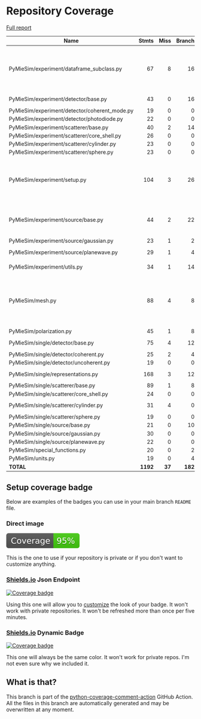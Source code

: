 # Repository Coverage

[Full report](https://htmlpreview.github.io/?https://github.com/MartinPdeS/PyMieSim/blob/python-coverage-comment-action-data/htmlcov/index.html)

| Name                                           |    Stmts |     Miss |   Branch |   BrPart |   Cover |   Missing |
|----------------------------------------------- | -------: | -------: | -------: | -------: | ------: | --------: |
| PyMieSim/experiment/dataframe\_subclass.py     |       67 |        8 |       16 |        3 |     87% |70->73, 83, 192, 202-206, 215-219 |
| PyMieSim/experiment/detector/base.py           |       43 |        0 |       16 |        1 |     98% |  125->128 |
| PyMieSim/experiment/detector/coherent\_mode.py |       19 |        0 |        0 |        0 |    100% |           |
| PyMieSim/experiment/detector/photodiode.py     |       22 |        0 |        0 |        0 |    100% |           |
| PyMieSim/experiment/scatterer/base.py          |       40 |        2 |       14 |        2 |     93% |    72, 87 |
| PyMieSim/experiment/scatterer/core\_shell.py   |       26 |        0 |        0 |        0 |    100% |           |
| PyMieSim/experiment/scatterer/cylinder.py      |       23 |        0 |        0 |        0 |    100% |           |
| PyMieSim/experiment/scatterer/sphere.py        |       23 |        0 |        0 |        0 |    100% |           |
| PyMieSim/experiment/setup.py                   |      104 |        3 |       26 |        4 |     95% |275-276, 331->334, 339->343, 348 |
| PyMieSim/experiment/source/base.py             |       44 |        2 |       22 |        5 |     89% |34->37, 47->50, 61, 63->exit, 78 |
| PyMieSim/experiment/source/gaussian.py         |       23 |        1 |        2 |        1 |     92% |        53 |
| PyMieSim/experiment/source/planewave.py        |       29 |        1 |        4 |        2 |     91% |38->41, 62 |
| PyMieSim/experiment/utils.py                   |       34 |        1 |       14 |        2 |     94% |52->56, 64 |
| PyMieSim/mesh.py                               |       88 |        4 |        8 |        2 |     94% |114, 126, 138, 150, 192->exit, 211->exit |
| PyMieSim/polarization.py                       |       45 |        1 |        8 |        0 |     98% |        87 |
| PyMieSim/single/detector/base.py               |       75 |        4 |       12 |        3 |     92% |36, 49, 67, 189 |
| PyMieSim/single/detector/coherent.py           |       25 |        2 |        4 |        2 |     86% |    65, 70 |
| PyMieSim/single/detector/uncoherent.py         |       19 |        0 |        0 |        0 |    100% |           |
| PyMieSim/single/representations.py             |      168 |        3 |       12 |        1 |     98% | 58, 62-63 |
| PyMieSim/single/scatterer/base.py              |       89 |        1 |        8 |        1 |     98% |       424 |
| PyMieSim/single/scatterer/core\_shell.py       |       24 |        0 |        0 |        0 |    100% |           |
| PyMieSim/single/scatterer/cylinder.py          |       31 |        4 |        0 |        0 |     87% |66, 70, 74, 78 |
| PyMieSim/single/scatterer/sphere.py            |       19 |        0 |        0 |        0 |    100% |           |
| PyMieSim/single/source/base.py                 |       21 |        0 |       10 |        0 |    100% |           |
| PyMieSim/single/source/gaussian.py             |       30 |        0 |        0 |        0 |    100% |           |
| PyMieSim/single/source/planewave.py            |       22 |        0 |        0 |        0 |    100% |           |
| PyMieSim/special\_functions.py                 |       20 |        0 |        2 |        0 |    100% |           |
| PyMieSim/units.py                              |       19 |        0 |        4 |        0 |    100% |           |
|                                      **TOTAL** | **1192** |   **37** |  **182** |   **29** | **95%** |           |


## Setup coverage badge

Below are examples of the badges you can use in your main branch `README` file.

### Direct image

[![Coverage badge](https://raw.githubusercontent.com/MartinPdeS/PyMieSim/python-coverage-comment-action-data/badge.svg)](https://htmlpreview.github.io/?https://github.com/MartinPdeS/PyMieSim/blob/python-coverage-comment-action-data/htmlcov/index.html)

This is the one to use if your repository is private or if you don't want to customize anything.

### [Shields.io](https://shields.io) Json Endpoint

[![Coverage badge](https://img.shields.io/endpoint?url=https://raw.githubusercontent.com/MartinPdeS/PyMieSim/python-coverage-comment-action-data/endpoint.json)](https://htmlpreview.github.io/?https://github.com/MartinPdeS/PyMieSim/blob/python-coverage-comment-action-data/htmlcov/index.html)

Using this one will allow you to [customize](https://shields.io/endpoint) the look of your badge.
It won't work with private repositories. It won't be refreshed more than once per five minutes.

### [Shields.io](https://shields.io) Dynamic Badge

[![Coverage badge](https://img.shields.io/badge/dynamic/json?color=brightgreen&label=coverage&query=%24.message&url=https%3A%2F%2Fraw.githubusercontent.com%2FMartinPdeS%2FPyMieSim%2Fpython-coverage-comment-action-data%2Fendpoint.json)](https://htmlpreview.github.io/?https://github.com/MartinPdeS/PyMieSim/blob/python-coverage-comment-action-data/htmlcov/index.html)

This one will always be the same color. It won't work for private repos. I'm not even sure why we included it.

## What is that?

This branch is part of the
[python-coverage-comment-action](https://github.com/marketplace/actions/python-coverage-comment)
GitHub Action. All the files in this branch are automatically generated and may be
overwritten at any moment.